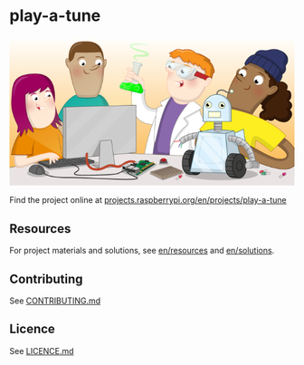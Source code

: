 # play-a-tune

![play-a-tune](banner.png)

Find the project online at [projects.raspberrypi.org/en/projects/play-a-tune](https://projects.raspberrypi.org/en/projects/play-a-tune)

## Resources
For project materials and solutions, see [en/resources](https://github.com/raspberrypilearning/play-a-tune/tree/master/en/resources) and [en/solutions](https://github.com/raspberrypilearning/play-a-tune/tree/master/en/solutions).

## Contributing
See [CONTRIBUTING.md](CONTRIBUTING.md)

## Licence
 See [LICENCE.md](LICENCE.md)